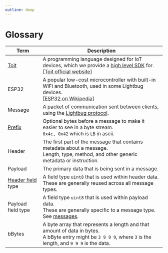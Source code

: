 ```yaml
---
outline: deep
---
```


# Glossary

| Term               | Description                                                             |
| ------------------ | ----------------------------------------------------------------------- |
| [Toit](/devices/api/sdks/toit/) | A programming language designed for IoT devices, which we provide a [high level SDK](/devices/api/sdks/toit/) for.<br>[[Toit official website](https://toitlang.org/)] |
| ESP32              | A popular low-cost microcontroller with built-in WiFi and Bluetooth, used in some Lightbug devices.<br>[[ESP32 on Wikipedia](https://en.wikipedia.org/wiki/ESP32)] |
| Message            | A packet of communication sent between clients, using the [Lightbug protocol](/devices/api/protocol/).                                     |
| [Prefix](/devices/api/protocol/prefix) | Optional bytes before a message to make it easier to see in a byte stream.<br>`0x4c, 0x42` which is `LB` in ascii. |
| Header             | The first part of the message that contains metadata about a message.<br>Length, type, method, and other generic metadata or instruction. |
| Payload             | The primary data that is being sent in a message.                     |
| [Header field](/devices/api/protocol/headers) type  | A field type `uint8` that is used within header data.<br>These are generally reused across all message types.                    |
| Payload field type | A field type `uint8` that is used within payload data.<br>These are generally specific to a message type.<br>See [messages](/devices/api/messages/).                   |
| bBytes             | A byte array that represents a length and that amount of data in bytes.<br>A bByte entry might be  `3 9 9 9`, where `3` is the length, and `9 9 9` is the data. |
